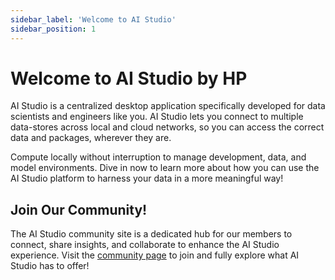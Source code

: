 ```yaml
---
sidebar_label: 'Welcome to AI Studio'
sidebar_position: 1
---
```


# Welcome to AI Studio by HP

AI Studio is a centralized desktop application specifically developed for data scientists and engineers like you. AI Studio lets you connect to multiple data-stores across local and cloud networks, so you can access the correct data and packages, wherever they are. 

Compute locally without interruption to manage development, data, and model environments. Dive in now to learn more about how you can use the AI Studio platform to harness your data in a more meaningful way! 

## Join Our Community! 

The AI Studio community site is a dedicated hub for our members to connect, share insights, and collaborate to enhance the AI Studio experience. Visit the [community page](https://community.datascience.hp.com/) to join and fully explore what AI Studio has to offer! 